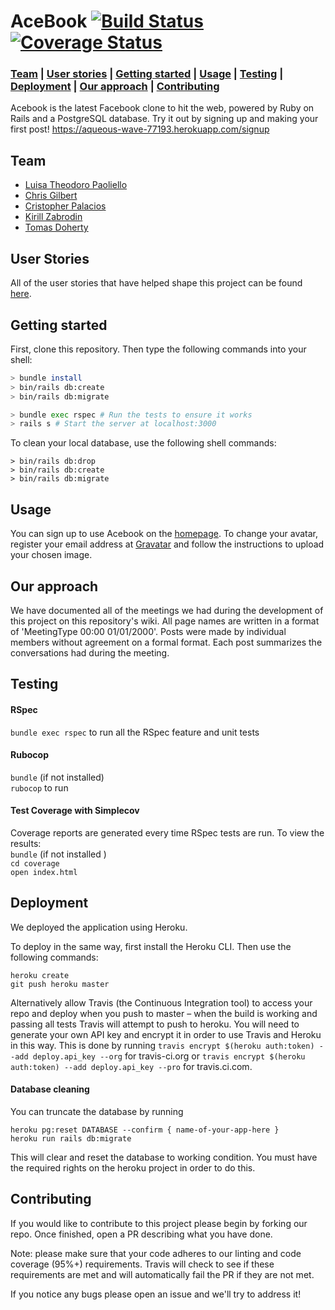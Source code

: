 # AceBook        [![Build Status](https://travis-ci.com/kirillzabrodin/tweet_mood.svg?branch=master)](https://travis-ci.com/kirillzabrodin/tweet_mood)    [![Coverage Status](https://coveralls.io/repos/github/tomasdoh/acebook-floppy-disk/badge.svg?branch=master&service=github)](https://coveralls.io/github/tomasdoh/acebook-floppy-disk?branch=master&service=github) 

### [Team](https://github.com/tomasdoh/acebook-floppy-disk#team) |  [User stories](https://github.com/tomasdoh/acebook-floppy-disk#user-stories) |  [Getting started](https://github.com/tomasdoh/acebook-floppy-disk#getting-started) |  [Usage](https://github.com/tomasdoh/acebook-floppy-disk#usage) |  [Testing](https://github.com/tomasdoh/acebook-floppy-disk#testing) |   [Deployment](https://github.com/tomasdoh/acebook-floppy-disk#deployment) |   [Our approach](https://github.com/tomasdoh/acebook-floppy-disk#our-approach) |  [Contributing](https://github.com/tomasdoh/acebook-floppy-disk#contributing) 

Acebook is the latest Facebook clone to hit the web, powered by Ruby on Rails and a PostgreSQL database. Try it out by signing up and making your first post! https://aqueous-wave-77193.herokuapp.com/signup


## Team

* [Luisa Theodoro Paoliello](https://github.com/luisatheodoro)
* [Chris Gilbert](https://github.com/chrisjgilbert)
* [Cristopher Palacios](https://github.com/criszelaya24)
* [Kirill Zabrodin](https://github.com/kirillzabrodin)
* [Tomas Doherty](http://github.com/tomasdoh)

## User Stories

All of the user stories that have helped shape this project can be found [here](./user-stories.md).

## Getting started

First, clone this repository. Then type the following commands into your shell:

```bash
> bundle install
> bin/rails db:create
> bin/rails db:migrate

> bundle exec rspec # Run the tests to ensure it works
> rails s # Start the server at localhost:3000
```

To clean your local database, use the following shell commands:

```
> bin/rails db:drop
> bin/rails db:create
> bin/rails db:migrate
```
## Usage

You can sign up to use Acebook on the [homepage](https://aqueous-wave-77193.herokuapp.com). To change your avatar, register your email address at [Gravatar](https://en.gravatar.com) and follow the instructions to upload your chosen image.

## Our approach

We have documented all of the meetings we had during the development of this project on this repository's wiki. All page names are written in a format of 'MeetingType 00:00 01/01/2000'. Posts were made by individual members without agreement on a formal format. Each post summarizes the conversations had during the meeting.

## Testing

#### RSpec

`bundle exec rspec` to run all the RSpec feature and unit tests

#### Rubocop

`bundle` (if not installed)    
`rubocop` to run    

#### Test Coverage with Simplecov

Coverage reports are generated every time RSpec tests are run. To view the results:  
`bundle` (if not installed )   
`cd coverage`     
`open index.html`    

## Deployment

We deployed the application using Heroku. 

To deploy in the same way, first install the Heroku CLI. Then use the following commands:
```
heroku create
git push heroku master
```
Alternatively allow Travis (the Continuous Integration tool) to access your repo and deploy when you push to master – when the build is working and passing all tests Travis will attempt to push to heroku. You will need to generate your own API key and encrypt it in order to use Travis and Heroku in this way. This is done by running
```travis encrypt $(heroku auth:token) --add deploy.api_key --org```
for travis-ci.org or
```travis encrypt $(heroku auth:token) --add deploy.api_key --pro```
for travis.ci.com.

#### Database cleaning

You can truncate the database by running
```
heroku pg:reset DATABASE --confirm { name-of-your-app-here }
heroku run rails db:migrate
```
This will clear and reset the database to working condition. You must have the required rights on the heroku project in order to do this.

## Contributing  

If you would like to contribute to this project please begin by forking our repo. Once finished, open a PR describing what you have done.

Note: please make sure that your code adheres to our linting and code coverage (95%+) requirements. Travis will check to see if these requirements are met and will automatically fail the PR if they are not met.

If you notice any bugs please open an issue and we'll try to address it!
